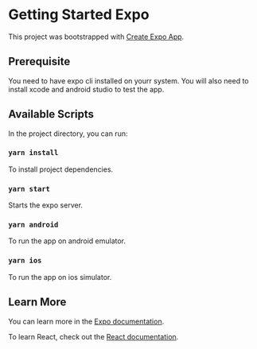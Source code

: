 # Getting Started Expo

This project was bootstrapped with [Create Expo App](https://docs.expo.dev/).

## Prerequisite

You need to have expo cli installed on yourr system.
You will also need to install xcode and android studio to test the app.

## Available Scripts

In the project directory, you can run:

### `yarn install`

To install project dependencies.

### `yarn start`

Starts the expo server.

### `yarn android`

To run the app on android emulator.

### `yarn ios`

To run the app on ios simulator.

## Learn More

You can learn more in the [Expo documentation](https://docs.expo.dev/).

To learn React, check out the [React documentation](https://reactjs.org/).
